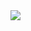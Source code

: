 <html>
<body>
<img src=![Image of Yaktocat]"https://octodex.github.com/images/yaktocat.png">
</body>
</html>
